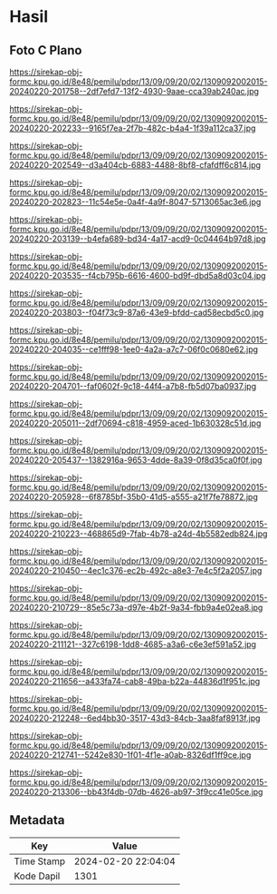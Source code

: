 # Hasil

## Foto C Plano

https://sirekap-obj-formc.kpu.go.id/8e48/pemilu/pdpr/13/09/09/20/02/1309092002015-20240220-201758--2df7efd7-13f2-4930-9aae-cca39ab240ac.jpg

https://sirekap-obj-formc.kpu.go.id/8e48/pemilu/pdpr/13/09/09/20/02/1309092002015-20240220-202233--9165f7ea-2f7b-482c-b4a4-1f39a112ca37.jpg

https://sirekap-obj-formc.kpu.go.id/8e48/pemilu/pdpr/13/09/09/20/02/1309092002015-20240220-202549--d3a404cb-6883-4488-8bf8-cfafdff6c814.jpg

https://sirekap-obj-formc.kpu.go.id/8e48/pemilu/pdpr/13/09/09/20/02/1309092002015-20240220-202823--11c54e5e-0a4f-4a9f-8047-5713065ac3e6.jpg

https://sirekap-obj-formc.kpu.go.id/8e48/pemilu/pdpr/13/09/09/20/02/1309092002015-20240220-203139--b4efa689-bd34-4a17-acd9-0c04464b97d8.jpg

https://sirekap-obj-formc.kpu.go.id/8e48/pemilu/pdpr/13/09/09/20/02/1309092002015-20240220-203535--f4cb795b-6616-4600-bd9f-dbd5a8d03c04.jpg

https://sirekap-obj-formc.kpu.go.id/8e48/pemilu/pdpr/13/09/09/20/02/1309092002015-20240220-203803--f04f73c9-87a6-43e9-bfdd-cad58ecbd5c0.jpg

https://sirekap-obj-formc.kpu.go.id/8e48/pemilu/pdpr/13/09/09/20/02/1309092002015-20240220-204035--ce1fff98-1ee0-4a2a-a7c7-06f0c0680e62.jpg

https://sirekap-obj-formc.kpu.go.id/8e48/pemilu/pdpr/13/09/09/20/02/1309092002015-20240220-204701--faf0602f-9c18-44f4-a7b8-fb5d07ba0937.jpg

https://sirekap-obj-formc.kpu.go.id/8e48/pemilu/pdpr/13/09/09/20/02/1309092002015-20240220-205011--2df70694-c818-4959-aced-1b630328c51d.jpg

https://sirekap-obj-formc.kpu.go.id/8e48/pemilu/pdpr/13/09/09/20/02/1309092002015-20240220-205437--1382916a-9653-4dde-8a39-0f8d35ca0f0f.jpg

https://sirekap-obj-formc.kpu.go.id/8e48/pemilu/pdpr/13/09/09/20/02/1309092002015-20240220-205928--6f8785bf-35b0-41d5-a555-a21f7fe78872.jpg

https://sirekap-obj-formc.kpu.go.id/8e48/pemilu/pdpr/13/09/09/20/02/1309092002015-20240220-210223--468865d9-7fab-4b78-a24d-4b5582edb824.jpg

https://sirekap-obj-formc.kpu.go.id/8e48/pemilu/pdpr/13/09/09/20/02/1309092002015-20240220-210450--4ec1c376-ec2b-492c-a8e3-7e4c5f2a2057.jpg

https://sirekap-obj-formc.kpu.go.id/8e48/pemilu/pdpr/13/09/09/20/02/1309092002015-20240220-210729--85e5c73a-d97e-4b2f-9a34-fbb9a4e02ea8.jpg

https://sirekap-obj-formc.kpu.go.id/8e48/pemilu/pdpr/13/09/09/20/02/1309092002015-20240220-211121--327c6198-1dd8-4685-a3a6-c6e3ef591a52.jpg

https://sirekap-obj-formc.kpu.go.id/8e48/pemilu/pdpr/13/09/09/20/02/1309092002015-20240220-211656--a433fa74-cab8-49ba-b22a-44836d1f951c.jpg

https://sirekap-obj-formc.kpu.go.id/8e48/pemilu/pdpr/13/09/09/20/02/1309092002015-20240220-212248--6ed4bb30-3517-43d3-84cb-3aa8faf8913f.jpg

https://sirekap-obj-formc.kpu.go.id/8e48/pemilu/pdpr/13/09/09/20/02/1309092002015-20240220-212741--5242e830-1f01-4f1e-a0ab-8326df1ff9ce.jpg

https://sirekap-obj-formc.kpu.go.id/8e48/pemilu/pdpr/13/09/09/20/02/1309092002015-20240220-213306--bb43f4db-07db-4626-ab97-3f9cc41e05ce.jpg


## Metadata

| Key        | Value               |
| ---------- | ------------------- |
| Time Stamp | 2024-02-20 22:04:04 |
| Kode Dapil | 1301                |



